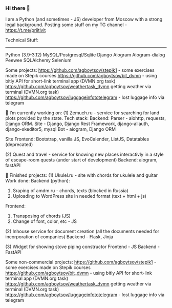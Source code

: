 ### Hi there 👋
I am a Python (and sometimes - JS) developer from Moscow with a strong legal background.
Posting some stuff on my TG channel - https://t.me/priitivit

Technical Stuff:
_______
Python (3.9-3.12)
MySQL/Postgresql/Sqlite
Django
Aiogram
Aiogram-dialog
Peewee
SQLAlchemy
Selenium



Some projects:
https://github.com/agboytsov/stepik1  - some exercises made on Stepik courses
https://github.com/agboytsov/bit_dvmn - using bitly API for short-link terminal app (DVMN.org task)
https://github.com/agboytsov/weathertask_dvmn getting weather via terminal (DVMN.org task)
https://github.com/agboytsov/luggageinfototelegram - lost luggage info via telegram


🔭 I’m currently working on:
(1) Zemuch.ru - service for searching for land plots provided by the state.
Tech stack:
Backend:
Parser - aiohttp, requests, Django ORM.
Site - Django, Django Rest Framework, django-allauth, django-skeditor5, mysql
Bot - aiogram, Django ORM

Site Frontend:
Bootstrap, vanilla JS, EvoCalender, ListJS, Datatables (deprecated)


(2) Quest and travel - service for knowing new places interactivly in a style of escape-room quests
(under start of development)
Backend:
aiogram, fastAPI


👯 Finished projects:
(1) Ukulel.ru - site with chords for ukulele and guitar
Work done: 
Backend (python):
1) Sraping of amdm.ru - chords, texts (blocked in Russia)
2) Uploading to WordPress site in needed format (text + html + js)

Frontend:
1) Transposing of chords (JS)
2) Change of font, color, etc -  JS
   
(2) Inhouse service for document creation (all the documents needed for incorporation of companies)
Backend - Flask, Jinja

(3) Widget for showing stove piping constructor
Frontend - JS
Backend - FastAPI

Some non-commercial projects:
https://github.com/agboytsov/stepik1  - some exercises made on Stepik courses
https://github.com/agboytsov/bit_dvmn - using bitly API for short-link terminal app (DVMN.org task)
https://github.com/agboytsov/weathertask_dvmn getting weather via terminal (DVMN.org task)
https://github.com/agboytsov/luggageinfototelegram - lost luggage info via telegram

<!--
**agboytsov/agboytsov** is a ✨ _special_ ✨ repository because its `README.md` (this file) appears on your GitHub profile.

Here are some ideas to get you started:

- 🔭 I’m currently working on ...
- 🌱 I’m currently learning ...
- 👯 I’m looking to collaborate on ...
- 🤔 I’m looking for help with ...
- 💬 Ask me about ...
- 📫 How to reach me: ...
- 😄 Pronouns: ...
- ⚡ Fun fact: ...
-->
